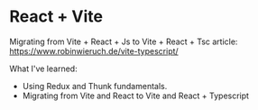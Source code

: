 # React + Vite

Migrating from Vite + React + Js to Vite + React + Tsc article:
https://www.robinwieruch.de/vite-typescript/

What I've learned:

- Using Redux and Thunk fundamentals.
- Migrating from Vite and React to Vite and React + Typescript
